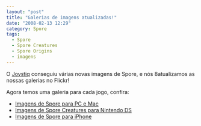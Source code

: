 ```yaml
---
layout: "post"
title: "Galerias de imagens atualizadas!"
date: "2008-02-13 12:29"
category: Spore
tags:
  - Spore
  - Spore Creatures
  - Spore Origins
  - imagens
---
```


O [Joystiq](http://www.joystiq.com/photos/spore-gallery-2/) conseguiu várias novas imagens de Spore, e nós 8atualizamos as nossas galerias no Flickr!

Agora temos uma galeria para cada jogo, confira:

- [Imagens de Spore para PC e Mac](https://www.flickr.com/photos/esporo/collections/72157664047163181/)
- [Imagens de Spore Creatures para Nintendo DS](https://flic.kr/s/aHsmDVsCjt)
- [Imagens de Spore para iPhone](https://flic.kr/s/aHsmDWucLH)
